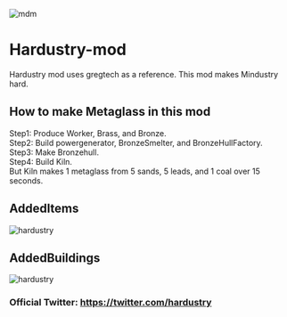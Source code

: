 ![mdm](https://user-images.githubusercontent.com/80609135/114258418-4f3d6300-9a01-11eb-987d-a028b4859385.PNG)
# Hardustry-mod
Hardustry mod uses  gregtech as a reference.
This mod makes Mindustry hard.

## How to make Metaglass in this mod
Step1: Produce Worker, Brass, and Bronze.  
Step2: Build powergenerator, BronzeSmelter, and BronzeHullFactory.  
Step3: Make Bronzehull.  
Step4: Build Kiln.  
But Kiln makes 1 metaglass from 5 sands, 5 leads, and 1 coal over 15 seconds.  

## AddedItems  
![hardustry](https://user-images.githubusercontent.com/80609135/114300511-9a3ba100-9afb-11eb-8475-d3f19adef283.jpg)

## AddedBuildings  
![hardustry](https://user-images.githubusercontent.com/80609135/114300672-63b25600-9afc-11eb-9311-6c0a9f7c4389.jpg)

### Official Twitter: https://twitter.com/hardustry
